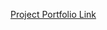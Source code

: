 [Project Portfolio Link](https://www.notion.so/String-Instrumental-Music-Transcription-c4457b24419c4e5bbc69f58d9984c343)
